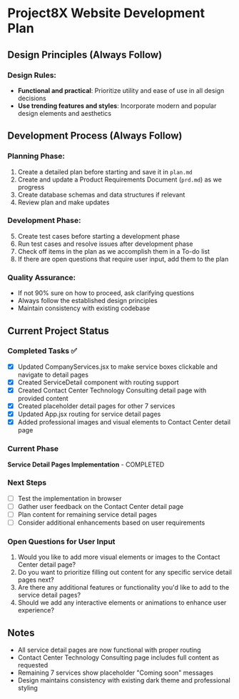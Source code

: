 # Project8X Website Development Plan

## Design Principles (Always Follow)

### Design Rules:
- **Functional and practical**: Prioritize utility and ease of use in all design decisions
- **Use trending features and styles**: Incorporate modern and popular design elements and aesthetics

## Development Process (Always Follow)

### Planning Phase:
1. Create a detailed plan before starting and save it in `plan.md`
2. Create and update a Product Requirements Document (`prd.md`) as we progress
3. Create database schemas and data structures if relevant
4. Review plan and make updates

### Development Phase:
5. Create test cases before starting a development phase
6. Run test cases and resolve issues after development phase
7. Check off items in the plan as we accomplish them in a To-do list
8. If there are open questions that require user input, add them to the plan

### Quality Assurance:
- If not 90% sure on how to proceed, ask clarifying questions
- Always follow the established design principles
- Maintain consistency with existing codebase

## Current Project Status

### Completed Tasks ✅
- [x] Updated CompanyServices.jsx to make service boxes clickable and navigate to detail pages
- [x] Created ServiceDetail component with routing support
- [x] Created Contact Center Technology Consulting detail page with provided content
- [x] Created placeholder detail pages for other 7 services
- [x] Updated App.jsx routing for service detail pages
- [x] Added professional images and visual elements to Contact Center detail page

### Current Phase
**Service Detail Pages Implementation** - COMPLETED

### Next Steps
- [ ] Test the implementation in browser
- [ ] Gather user feedback on the Contact Center detail page
- [ ] Plan content for remaining service detail pages
- [ ] Consider additional enhancements based on user requirements

### Open Questions for User Input
1. Would you like to add more visual elements or images to the Contact Center detail page?
2. Do you want to prioritize filling out content for any specific service detail pages next?
3. Are there any additional features or functionality you'd like to add to the service detail pages?
4. Should we add any interactive elements or animations to enhance user experience?

## Notes
- All service detail pages are now functional with proper routing
- Contact Center Technology Consulting page includes full content as requested
- Remaining 7 services show placeholder "Coming soon" messages
- Design maintains consistency with existing dark theme and professional styling
